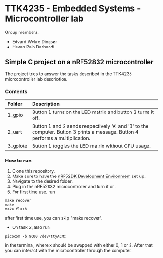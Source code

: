 # TTK4235 - Embedded Systems - Microcontroller lab
Group members: 
- Edvard Wekre Dingsør
- Havan Palo Darbandi

## Simple C project on a nRF52832 microcontroller
The project tries to answer the tasks described in the TTK4235 microcontroller lab description.

### Contents
| Folder | Description |
|:------ | :---------- |
| 1_gpio |Button 1 turns on the LED matrix and button 2 turns it off.|  
| 2_uart |Button 1 and 2 sends respectively 'A' and 'B' to the computer. Button 3 prints a message. Button 4 performs a multiplication.|
|3_gpiote|Button 1 toggles the LED matrix without CPU usage.|

### How to run
1. Clone this repository.
2. Make sure to have the [nRF52DK Development Environment](https://github.com/ITK-TTK4235/nrf52dk-environment) set up.
3. Navigate to the desired folder.
4. Plug in the nRF52832 microcontroller and turn it on.
5. For first time use, run 
```
make recover
make 
make flash
```

after first time use, you can skip "make recover".
* On task 2, also run 
```
picocom -b 9600 /dev/ttyACMx
```
in the terminal, where x should be swapped with either 0, 1 or 2. After that you can interact with the microcontroller through the computer.